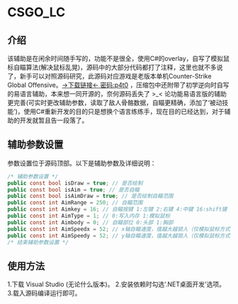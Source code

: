 # CSGO_LC

## 介绍
该辅助是在闲余时间随手写的，功能不是很全，使用C#的overlay，自写了模拟鼠标自瞄算法(解决鼠标乱晃)，源码中的大部分代码都打了注释，这里也就不多说了，新手可以对照源码研究，此源码对应游戏是老版本单机Counter-Strike Global Offensive。[→下载链接← 密码:p4t0](https://pan.baidu.com/s/1li-fFDHelOZo0V8f_7kY-g?pwd=p4t0) ，压缩包中还附带了初学逆向时自写的易语言辅助，本来想一同开源的，奈何源码丢失了 >_< 论功能易语言版的辅助更完善(可实时更改辅助参数，读取了敌人骨骼数据，自瞄更精确，添加了‘被动技能’)，使用C#重新开发的目的只是想换个语言练练手，现在目的已经达到，对于辅助的开发就暂且告一段落了。

## 辅助参数设置
参数设置位于源码顶部。以下是辅助参数及详细说明：

```csharp
/* 辅助参数设置 */
public const bool isDraw = true; // 是否绘制
public const bool isAim = true; // 是否自瞄
public const bool isAimDraw = true; // 是否绘制自瞄范围
public const int AimRange = 250; // 自瞄范围
public const int Aimkey = 16; // 自瞄按键 1:左键 2:右键 4:中键 16:shift键 17:ctrl键 18:alt键 (更多按键请移步网上查询键代码)
public const int AimType = 1; // 0:写入内存 1:模拟鼠标
public const int Aimbody = 0; // 自瞄部位 0:头部 1:胸部
public const int AimSpeedx = 52; // x轴自瞄速度，值越大越锁人（仅模拟鼠标方式有效）
public const int AimSpeedy = 52; // y轴自瞄速度，值越大越锁人（仅模拟鼠标方式有效）
/* 结束辅助参数设置 */
```

## 使用方法
1.下载 Visual Studio (无论什么版本)。
2.安装依赖时勾选'.NET桌面开发'选项。
3.载入源码编译运行即可。
